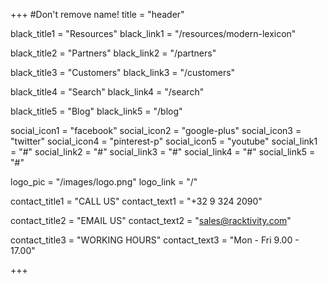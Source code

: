+++
#Don't remove name!
title = "header"

black_title1 = "Resources"
black_link1 = "/resources/modern-lexicon"

black_title2 = "Partners"
black_link2 = "/partners"

black_title3 = "Customers"
black_link3 = "/customers"

black_title4 = "Search"
black_link4 = "/search"

black_title5 = "Blog"
black_link5 = "/blog"

social_icon1 = "facebook"
social_icon2 = "google-plus"
social_icon3 = "twitter"
social_icon4 = "pinterest-p"
social_icon5 = "youtube"
social_link1 = "#"
social_link2 = "#"
social_link3 = "#"
social_link4 = "#"
social_link5 = "#"

logo_pic = "/images/logo.png"
logo_link = "/"

contact_title1 = "CALL US"
contact_text1 = "+32 9 324 2090"

contact_title2 = "EMAIL US"
contact_text2 = "sales@racktivity.com"


contact_title3 = "WORKING HOURS"
contact_text3 = "Mon - Fri 9.00 - 17.00"



+++

